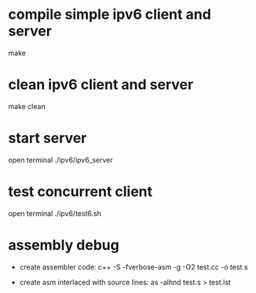 # compile simple ipv6 client and server #
make

# clean ipv6 client and server #
make clean

# start server #
open terminal
./ipv6/ipv6_server

# test concurrent client #
open terminal
./ipv6/test6.sh

# assembly debug
- create assembler code:
c++ -S -fverbose-asm -g -O2 test.cc -o test.s

- create asm interlaced with source lines:
as -alhnd test.s > test.lst
